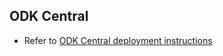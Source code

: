 ## ODK Central

- Refer to [ODK Central deployment instructions](https://docs.openg2p.org/deployment/external-components-setup/odk-central-deployment)
